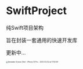 # SwiftProject
纯Swift项目架构

旨在封装一套通用的快速开发库

更新中...



<img src="https://i.loli.net/2021/03/02/rnkQ9zuEGxeXT3D.png" alt="Simulator Screen Shot - iPhone 12 Pro - 2021-03-02 at 17.50.04" style="zoom: 33%;" />
